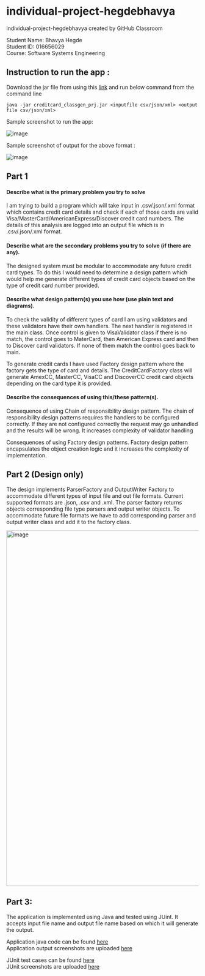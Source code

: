 # individual-project-hegdebhavya
individual-project-hegdebhavya created by GitHub Classroom

Student Name: Bhavya Hegde <br>
Student ID: 016656029 <br>
Course: Software Systems Engineering <br>

## Instruction to run the app :
Download the jar file from using this [link](https://github.com/gopinathsjsu/individual-project-hegdebhavya/blob/main/out/artifacts/creditcard_classgen_prj_jar/creditcard_classgen_prj.jar) and run below command from the command line

```
java -jar creditcard_classgen_prj.jar <inputfile csv/json/xml> <output file csv/json/xml>
```
Sample screenshot to run the app: <br>

![image](https://user-images.githubusercontent.com/85700971/236744347-78343618-88b3-47ba-a7bf-ca59e315117e.png)

Sample screenshot of output for the above format : <br>

![image](https://user-images.githubusercontent.com/85700971/236744729-55521a4f-b46a-434a-9fe4-355371b365b3.png)


## Part 1

 #### Describe what is the primary problem you try to solve
 
 I am trying to build a program which will take input in .csv/.json/.xml format which contains credit card details and check if each of those cards are valid Visa/MasterCard/AmericanExpress/Discover credit card numbers. The details of this analysis are logged into an output file which is in .csv/.json/.xml format.

 
  #### Describe what are the secondary problems you try to solve (if there are any).
  The designed system must be modular to accommodate any future credit card types. To do this I would need to determine a design pattern which would help me generate different types of credit card objects based on the type of credit card number provided.
 
 #### Describe what design pattern(s) you use how (use plain text and diagrams).
 
 To check the validity of different types of card I am using validators and these validators have their own handlers. The next handler is registered in the main class. Once control is given to VisaValidator class if there is no match, the control goes to MaterCard, then American Express card and then to Discover card validators. If none of them match the control goes back to main.

To generate credit cards I have used Factory design pattern where the factory gets the type of card and details. The CreditCardFactory class will generate AmexCC, MasterCC, VisaCC and DiscoverCC credit card objects depending on the card type it is provided.

 
####  Describe the consequences of using this/these pattern(s).

Consequence of using Chain of responsibility design pattern.
The chain of responsibility design patterns requires the handlers to be configured correctly. If they are not configured correctly the request may go unhandled and the results will be wrong. 
It increases complexity of validator handling

Consequences of using Factory design patterns.
Factory design pattern encapsulates the object creation logic and it increases the complexity of implementation.

## Part 2 (Design only)

The design implements ParserFactory and OutputWriter Factory to accommodate different types of input file and out file formats. Current supported formats are .json, .csv and .xml. The parser factory returns objects corresponding file type parsers and output writer objects. To accommodate future file formats we have to add corresponding parser and output writer class and add it to the factory class.

<img width="929" alt="image" src="https://user-images.githubusercontent.com/85700971/236738313-f1d5e211-5cd6-4b7a-8c38-b8053d1670fb.png">

## Part 3:
The application is implemented using  Java and tested using JUint. It accepts input file name and output file name based on which it will generate the output.

Application java code can be found [here](https://github.com/gopinathsjsu/individual-project-hegdebhavya/tree/main/src/main/java) <br>
Application output screenshots are uploaded [here](https://github.com/gopinathsjsu/individual-project-hegdebhavya/tree/main/screenshots/output_screenshots) <br>

JUnit test cases can be found [here](https://github.com/gopinathsjsu/individual-project-hegdebhavya/tree/main/src/test/java) <br>
JUnit screenshots are uploaded [here](https://github.com/gopinathsjsu/individual-project-hegdebhavya/tree/main/screenshots/tests_screenshots) <br>



